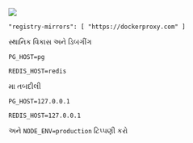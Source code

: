 ![](https://pub-b8db533c86124200a9d799bf3ba88099.r2.dev/2023/03/wbhiRD1.webp)

```
"registry-mirrors": [ "https://dockerproxy.com" ]
```

સ્થાનિક વિકાસ અને ડિબગીંગ

```
PG_HOST=pg

REDIS_HOST=redis
```

મા તબદીલી

```
PG_HOST=127.0.0.1

REDIS_HOST=127.0.0.1

```

અને `NODE_ENV=production` ટિપ્પણી કરો